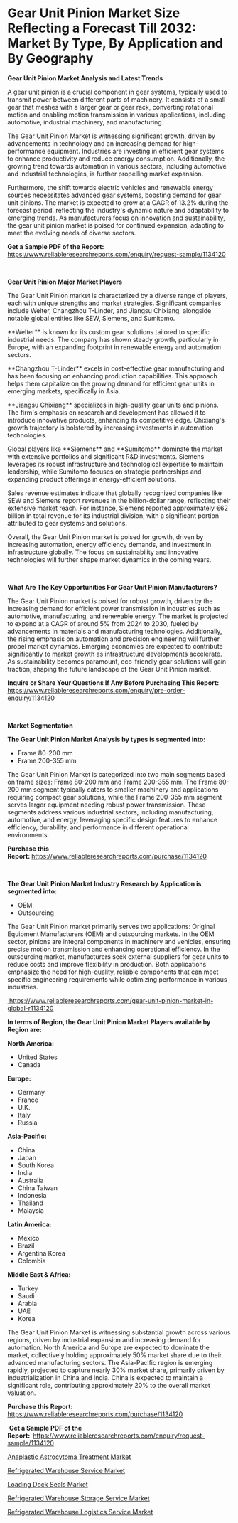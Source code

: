 <p><h1>Gear Unit Pinion Market Size Reflecting a Forecast Till 2032: Market By Type, By Application and By Geography</h1></p><p><strong>Gear Unit Pinion Market Analysis and Latest Trends</strong></p>
<p><p>A gear unit pinion is a crucial component in gear systems, typically used to transmit power between different parts of machinery. It consists of a small gear that meshes with a larger gear or gear rack, converting rotational motion and enabling motion transmission in various applications, including automotive, industrial machinery, and manufacturing.</p><p>The Gear Unit Pinion Market is witnessing significant growth, driven by advancements in technology and an increasing demand for high-performance equipment. Industries are investing in efficient gear systems to enhance productivity and reduce energy consumption. Additionally, the growing trend towards automation in various sectors, including automotive and industrial technologies, is further propelling market expansion.</p><p>Furthermore, the shift towards electric vehicles and renewable energy sources necessitates advanced gear systems, boosting demand for gear unit pinions. The market is expected to grow at a CAGR of 13.2% during the forecast period, reflecting the industry's dynamic nature and adaptability to emerging trends. As manufacturers focus on innovation and sustainability, the gear unit pinion market is poised for continued expansion, adapting to meet the evolving needs of diverse sectors.</p></p>
<p><strong>Get a Sample PDF of the Report:&nbsp;</strong> <a href="https://www.reliableresearchreports.com/enquiry/request-sample/1134120?utm_campaign=41&utm_medium=2&utm_source=Github&utm_content=ia&utm_term=25032025&utm_id=gear-unit-pinion">https://www.reliableresearchreports.com/enquiry/request-sample/1134120</a></p>
<p>&nbsp;</p>
<p><strong>Gear Unit Pinion Major Market Players</strong></p>
<p><p>The Gear Unit Pinion market is characterized by a diverse range of players, each with unique strengths and market strategies. Significant companies include Welter, Changzhou T-Linder, and Jiangsu Chixiang, alongside notable global entities like SEW, Siemens, and Sumitomo.</p><p>**Welter** is known for its custom gear solutions tailored to specific industrial needs. The company has shown steady growth, particularly in Europe, with an expanding footprint in renewable energy and automation sectors.</p><p>**Changzhou T-Linder** excels in cost-effective gear manufacturing and has been focusing on enhancing production capabilities. This approach helps them capitalize on the growing demand for efficient gear units in emerging markets, specifically in Asia.</p><p>**Jiangsu Chixiang** specializes in high-quality gear units and pinions. The firm's emphasis on research and development has allowed it to introduce innovative products, enhancing its competitive edge. Chixiang's growth trajectory is bolstered by increasing investments in automation technologies.</p><p>Global players like **Siemens** and **Sumitomo** dominate the market with extensive portfolios and significant R&D investments. Siemens leverages its robust infrastructure and technological expertise to maintain leadership, while Sumitomo focuses on strategic partnerships and expanding product offerings in energy-efficient solutions.</p><p>Sales revenue estimates indicate that globally recognized companies like SEW and Siemens report revenues in the billion-dollar range, reflecting their extensive market reach. For instance, Siemens reported approximately €62 billion in total revenue for its industrial division, with a significant portion attributed to gear systems and solutions.</p><p>Overall, the Gear Unit Pinion market is poised for growth, driven by increasing automation, energy efficiency demands, and investment in infrastructure globally. The focus on sustainability and innovative technologies will further shape market dynamics in the coming years.</p></p>
<p>&nbsp;</p>
<p><strong>What Are The Key Opportunities For Gear Unit Pinion Manufacturers?</strong></p>
<p><p>The Gear Unit Pinion market is poised for robust growth, driven by the increasing demand for efficient power transmission in industries such as automotive, manufacturing, and renewable energy. The market is projected to expand at a CAGR of around 5% from 2024 to 2030, fueled by advancements in materials and manufacturing technologies. Additionally, the rising emphasis on automation and precision engineering will further propel market dynamics. Emerging economies are expected to contribute significantly to market growth as infrastructure developments accelerate. As sustainability becomes paramount, eco-friendly gear solutions will gain traction, shaping the future landscape of the Gear Unit Pinion market.</p></p>
<p><strong>Inquire or Share Your Questions If Any Before Purchasing This Report:</strong> <a href="https://www.reliableresearchreports.com/enquiry/pre-order-enquiry/1134120?utm_campaign=41&utm_medium=2&utm_source=Github&utm_content=ia&utm_term=25032025&utm_id=gear-unit-pinion">https://www.reliableresearchreports.com/enquiry/pre-order-enquiry/1134120</a></p>
<p>&nbsp;</p>
<p><strong>Market Segmentation</strong></p>
<p><strong>The Gear Unit Pinion Market Analysis by types is segmented into:</strong></p>
<p><ul><li>Frame 80-200 mm</li><li>Frame 200-355 mm</li></ul></p>
<p><p>The Gear Unit Pinion Market is categorized into two main segments based on frame sizes: Frame 80-200 mm and Frame 200-355 mm. The Frame 80-200 mm segment typically caters to smaller machinery and applications requiring compact gear solutions, while the Frame 200-355 mm segment serves larger equipment needing robust power transmission. These segments address various industrial sectors, including manufacturing, automotive, and energy, leveraging specific design features to enhance efficiency, durability, and performance in different operational environments.</p></p>
<p><strong>Purchase this Report:&nbsp;</strong><a href="https://www.reliableresearchreports.com/purchase/1134120?utm_campaign=41&utm_medium=2&utm_source=Github&utm_content=ia&utm_term=25032025&utm_id=gear-unit-pinion">https://www.reliableresearchreports.com/purchase/1134120</a></p>
<p>&nbsp;</p>
<p><strong>The Gear Unit Pinion Market Industry Research by Application is segmented into:</strong></p>
<p><ul><li>OEM</li><li>Outsourcing</li></ul></p>
<p><p>The Gear Unit Pinion market primarily serves two applications: Original Equipment Manufacturers (OEM) and outsourcing markets. In the OEM sector, pinions are integral components in machinery and vehicles, ensuring precise motion transmission and enhancing operational efficiency. In the outsourcing market, manufacturers seek external suppliers for gear units to reduce costs and improve flexibility in production. Both applications emphasize the need for high-quality, reliable components that can meet specific engineering requirements while optimizing performance in various industries.</p></p>
<p><a href="https://www.reliableresearchreports.com/gear-unit-pinion-market-in-global-r1134120?utm_campaign=41&utm_medium=2&utm_source=Github&utm_content=ia&utm_term=25032025&utm_id=gear-unit-pinion">&nbsp;https://www.reliableresearchreports.com/gear-unit-pinion-market-in-global-r1134120</a></p>
<p><strong>In terms of Region, the Gear Unit Pinion Market Players available by Region are:</strong></p>
<p>
    <p> <strong> North America: </strong>
        <ul>
            <li>United States</li>
            <li>Canada</li>
        </ul>
        </p> 
    <p> <strong> Europe: </strong>
        <ul>
            <li>Germany</li>
            <li>France</li>
            <li>U.K.</li>
            <li>Italy</li>
            <li>Russia</li>
        </ul>
        </p> 
    <p> <strong> Asia-Pacific: </strong>
        <ul>
            <li>China</li>
            <li>Japan</li>
            <li>South Korea</li>
            <li>India</li>
            <li>Australia</li>
            <li>China Taiwan</li>
            <li>Indonesia</li>
            <li>Thailand</li>
            <li>Malaysia</li>
        </ul>
        </p> 
    <p> <strong> Latin America: </strong>
        <ul>
            <li>Mexico</li>
            <li>Brazil</li>
            <li>Argentina Korea</li>
            <li>Colombia</li>
        </ul>
        </p> 
    <p> <strong> Middle East & Africa: </strong>
        <ul>
            <li>Turkey</li>
            <li>Saudi</li>
            <li>Arabia</li>
            <li>UAE</li>
            <li>Korea</li>
        </ul>
    </p>
    </p>
<p><p>The Gear Unit Pinion Market is witnessing substantial growth across various regions, driven by industrial expansion and increasing demand for automation. North America and Europe are expected to dominate the market, collectively holding approximately 50% market share due to their advanced manufacturing sectors. The Asia-Pacific region is emerging rapidly, projected to capture nearly 30% market share, primarily driven by industrialization in China and India. China is expected to maintain a significant role, contributing approximately 20% to the overall market valuation.</p></p>
<p><strong>Purchase this Report: </strong><a href="https://www.reliableresearchreports.com/purchase/1134120?utm_campaign=41&utm_medium=2&utm_source=Github&utm_content=ia&utm_term=25032025&utm_id=gear-unit-pinion">https://www.reliableresearchreports.com/purchase/1134120</a></p>
<p>&nbsp;<strong>Get a Sample PDF of the Report:&nbsp;&nbsp;</strong><a href="https://www.reliableresearchreports.com/enquiry/request-sample/1134120?utm_campaign=41&utm_medium=2&utm_source=Github&utm_content=ia&utm_term=25032025&utm_id=gear-unit-pinion">https://www.reliableresearchreports.com/enquiry/request-sample/1134120</a></p>
<p><strong></strong></p>
<p><p><a href="https://github.com/baatetoshda/Market-Research-Report-List-1/blob/main/anaplastic-astrocytoma-treatment-market.md?utm_campaign=41&utm_medium=2&utm_source=Github&utm_content=ia&utm_term=25032025&utm_id=gear-unit-pinion">Anaplastic Astrocytoma Treatment Market</a></p><p><a href="https://github.com/siwerhommer97/Market-Research-Report-List-1/blob/main/refrigerated-warehouse-service-market.md?utm_campaign=41&utm_medium=2&utm_source=Github&utm_content=ia&utm_term=25032025&utm_id=gear-unit-pinion">Refrigerated Warehouse Service Market</a></p><p><a href="https://github.com/zdybelzinn/Market-Research-Report-List-1/blob/main/loading-dock-seals-market.md?utm_campaign=41&utm_medium=2&utm_source=Github&utm_content=ia&utm_term=25032025&utm_id=gear-unit-pinion">Loading Dock Seals Market</a></p><p><a href="https://github.com/naingbiner7i/Market-Research-Report-List-1/blob/main/refrigerated-warehouse-storage-service-market.md?utm_campaign=41&utm_medium=2&utm_source=Github&utm_content=ia&utm_term=25032025&utm_id=gear-unit-pinion">Refrigerated Warehouse Storage Service Market</a></p><p><a href="https://github.com/tabormahay2f/Market-Research-Report-List-1/blob/main/refrigerated-warehouse-logistics-service-market.md?utm_campaign=41&utm_medium=2&utm_source=Github&utm_content=ia&utm_term=25032025&utm_id=gear-unit-pinion">Refrigerated Warehouse Logistics Service Market</a></p></p>